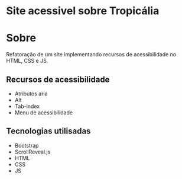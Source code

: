 # Site acessivel sobre Tropicália
# Sobre
Refatoração de um site implementando recursos de acessibilidade no HTML, CSS e JS.
## Recursos de acessibilidade
- Atributos aria
- Alt
- Tab-index
- Menu de acessibilidade
## Tecnologias utilisadas
- Bootstrap
- ScrollReveal.js
- HTML
- CSS
- JS